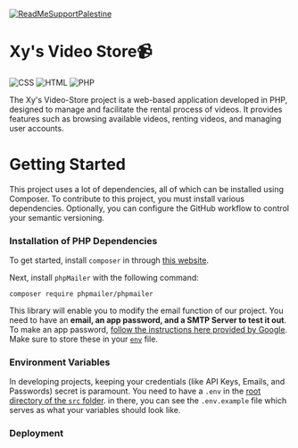 [![ReadMeSupportPalestine](https://raw.githubusercontent.com/Safouene1/support-palestine-banner/master/banner-support.svg)](https://www.pcrf.net/information-you-should-know/how-to-help-palestine.html#:~:text=By%20purchasing%20goods%20and%20services,specialize%20in%20Middle%20Eastern%20products.)


# Xy's Video Store📹

![CSS](https://img.shields.io/badge/CSS3-1572B6?style=for-the-badge&logo=css3&logoColor=white)
![HTML](https://img.shields.io/badge/HTML5-E34F26?style=for-the-badge&logo=html5&logoColor=white)
![PHP](https://img.shields.io/badge/PHP-777BB4?style=for-the-badge&logo=php&logoColor=white)

The Xy's Video-Store project is a web-based application developed in PHP, designed to manage and facilitate the rental process of videos. It provides features such as browsing available videos, renting videos, and managing user accounts.

# Getting Started
This project uses a lot of dependencies, all of which can be installed using Composer. To contribute to this project, you must install various dependencies. Optionally, you can configure the GitHub workflow to control your semantic versioning.
### Installation of PHP Dependencies

To get started, install `composer` in through [this website](https://getcomposer.org/download/).

Next, install `phpMailer` with the following command:
```
composer require phpmailer/phpmailer
```
This library will enable you to modify the email function of our project. You need to have an **email, an app password, and a SMTP Server to test it out**. To make an app password, [follow the instructions here provided by Google](https://support.google.com/mail/answer/185833?hl=en). Make sure to store these in your [`env`](#environment-variables) file.    


### Environment Variables

In developing projects, keeping your credentials (like API Keys, Emails, and Passwords) secret is paramount. You need to have a `.env` in the [root directory of the `src` folder](./src/). in there, you can see the `.env.example` file which serves as what your variables should look like. 


### Deployment